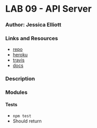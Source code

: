 LAB 09 - API Server
=================================================


### Author: Jessica Elliott



### Links and Resources
* [repo](https://github.com/JElliott-401-advanced-javascript/Labs/tree/master/Lab-09-API-server)
* [heroku](   )
* [travis]() 
* [docs](    )

### Description


### Modules
#### 
  
#### Tests
* `npm test`
* Should return 